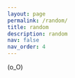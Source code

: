 ```yaml
---
layout: page
permalink: /random/
title: random
description: random
nav: false
nav_order: 4
---
```


(o_O)